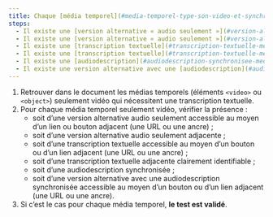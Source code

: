 ```yaml
---
title: Chaque [média temporel](#media-temporel-type-son-video-et-synchronise) pré-enregistré seulement vidéo vérifie-t-il, si nécessaire, l’une de ces conditions (hors cas particuliers) ?
steps:
  - Il existe une [version alternative « audio seulement »](#version-alternative-audio-seulement) accessible via un [lien ou bouton adjacent](#lien-ou-bouton-adjacent).
  - Il existe une [version alternative « audio seulement »](#version-alternative-audio-seulement) adjacente clairement identifiable.
  - Il existe une [transcription textuelle](#transcription-textuelle-media-temporel) accessible via un [lien ou bouton adjacent](#lien-ou-bouton-adjacent).
  - Il existe une [transcription textuelle](#transcription-textuelle-media-temporel) adjacente clairement identifiable.
  - Il existe une [audiodescription](#audiodescription-synchronisee-media-temporel) synchronisée.
  - Il existe une version alternative avec une [audiodescription](#audiodescription-synchronisee-media-temporel) synchronisée accessible via un [lien ou bouton adjacent](#lien-ou-bouton-adjacent).
---
```


1. Retrouver dans le document les médias temporels (éléments `<video>` ou `<object>`) seulement vidéo qui nécessitent une transcription textuelle.
2. Pour chaque média temporel seulement vidéo, vérifier la présence :
   - soit d’une version alternative audio seulement accessible au moyen d’un lien ou bouton adjacent (une URL ou une ancre) ;
   - soit d’une version alternative audio seulement adjacente ;
   - soit d’une transcription textuelle accessible au moyen d’un bouton ou d’un lien adjacent (une URL ou une ancre) ;
   - soit d’une transcription textuelle adjacente clairement identifiable ;
   - soit d’une audiodescription synchronisée ;
   - soit d’une version alternative avec une audiodescription synchronisée accessible au moyen d’un bouton ou d’un lien adjacent (une URL ou une ancre).
3. Si c’est le cas pour chaque média temporel, **le test est validé**.
